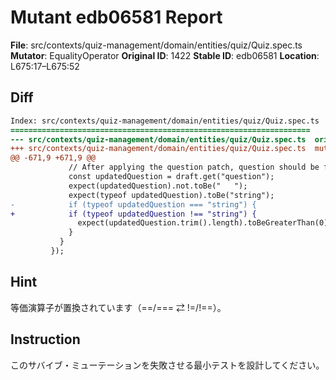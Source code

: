 # Mutant edb06581 Report

**File**: src/contexts/quiz-management/domain/entities/quiz/Quiz.spec.ts
**Mutator**: EqualityOperator
**Original ID**: 1422
**Stable ID**: edb06581
**Location**: L675:17–L675:52

## Diff

```diff
Index: src/contexts/quiz-management/domain/entities/quiz/Quiz.spec.ts
===================================================================
--- src/contexts/quiz-management/domain/entities/quiz/Quiz.spec.ts	original
+++ src/contexts/quiz-management/domain/entities/quiz/Quiz.spec.ts	mutated #1422
@@ -671,9 +671,9 @@
             // After applying the question patch, question should be fixed
             const updatedQuestion = draft.get("question");
             expect(updatedQuestion).not.toBe("   ");
             expect(typeof updatedQuestion).toBe("string");
-            if (typeof updatedQuestion === "string") {
+            if (typeof updatedQuestion !== "string") {
               expect(updatedQuestion.trim().length).toBeGreaterThan(0);
             }
           }
         });
```

## Hint

等価演算子が置換されています（==/=== ⇄ !=/!==）。

## Instruction

このサバイブ・ミューテーションを失敗させる最小テストを設計してください。

